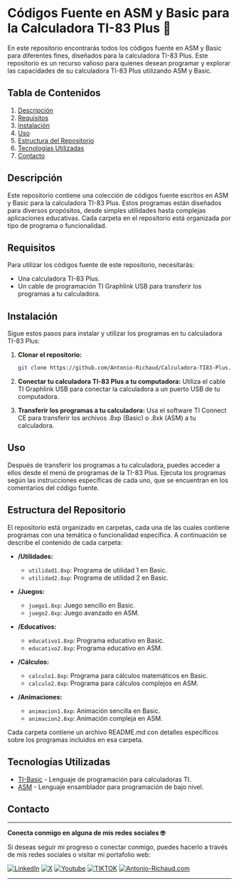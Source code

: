# Códigos Fuente en ASM y Basic para la Calculadora TI-83 Plus 👾

En este repositorio encontrarás todos los códigos fuente en ASM y Basic para diferentes fines, diseñados para la calculadora TI-83 Plus. Este repositorio es un recurso valioso para quienes desean programar y explorar las capacidades de su calculadora TI-83 Plus utilizando ASM y Basic.

## Tabla de Contenidos

1. [Descripción](#descripción)
2. [Requisitos](#requisitos)
3. [Instalación](#instalación)
4. [Uso](#uso)
5. [Estructura del Repositorio](#estructura-del-repositorio)
6. [Tecnologías Utilizadas](#tecnologías-utilizadas)
7. [Contacto](#contacto)

## Descripción

Este repositorio contiene una colección de códigos fuente escritos en ASM y Basic para la calculadora TI-83 Plus. Estos programas están diseñados para diversos propósitos, desde simples utilidades hasta complejas aplicaciones educativas. Cada carpeta en el repositorio está organizada por tipo de programa o funcionalidad.

## Requisitos

Para utilizar los códigos fuente de este repositorio, necesitarás:

- Una calculadora TI-83 Plus.
- Un cable de programación TI Graphlink USB para transferir los programas a tu calculadora.

## Instalación

Sigue estos pasos para instalar y utilizar los programas en tu calculadora TI-83 Plus:

1. **Clonar el repositorio:**
   ```bash
   git clone https://github.com/Antonio-Richaud/Calculadora-TI83-Plus.git
   ```

2. **Conectar tu calculadora TI-83 Plus a tu computadora:**
   Utiliza el cable TI Graphlink USB para conectar la calculadora a un puerto USB de tu computadora.

3. **Transferir los programas a tu calculadora:**
   Usa el software TI Connect CE para transferir los archivos .8xp (Basic) o .8xk (ASM) a tu calculadora.

## Uso

Después de transferir los programas a tu calculadora, puedes acceder a ellos desde el menú de programas de la TI-83 Plus. Ejecuta los programas según las instrucciones específicas de cada uno, que se encuentran en los comentarios del código fuente.

## Estructura del Repositorio

El repositorio está organizado en carpetas, cada una de las cuales contiene programas con una temática o funcionalidad específica. A continuación se describe el contenido de cada carpeta:

- **/Utilidades:**
  - `utilidad1.8xp`: Programa de utilidad 1 en Basic.
  - `utilidad2.8xp`: Programa de utilidad 2 en Basic.

- **/Juegos:**
  - `juego1.8xp`: Juego sencillo en Basic.
  - `juego2.8xp`: Juego avanzado en ASM.

- **/Educativos:**
  - `educativo1.8xp`: Programa educativo en Basic.
  - `educativo2.8xp`: Programa educativo en ASM.

- **/Cálculos:**
  - `calculo1.8xp`: Programa para cálculos matemáticos en Basic.
  - `calculo2.8xp`: Programa para cálculos complejos en ASM.

- **/Animaciones:**
  - `animacion1.8xp`: Animación sencilla en Basic.
  - `animacion2.8xp`: Animación compleja en ASM.

Cada carpeta contiene un archivo README.md con detalles específicos sobre los programas incluidos en esa carpeta.

## Tecnologías Utilizadas

- [TI-Basic](https://en.wikipedia.org/wiki/TI-BASIC) - Lenguaje de programación para calculadoras TI.
- [ASM](https://en.wikipedia.org/wiki/Assembly_language) - Lenguaje ensamblador para programación de bajo nivel.


## Contacto

---

**Conecta conmigo en alguna de mis redes sociales 🤓**

Si deseas seguir mi progreso o conectar conmigo, puedes hacerlo a través de mis redes sociales o visitar mi portafolio web:

[![LinkedIn](https://img.shields.io/badge/-LINKEDIN-0077B5?style=for-the-badge&logo=linkedin&logoColor=white)](https://www.linkedin.com/in/antonio-richaud/)
[![X](https://img.shields.io/badge/-(Twitter)-000000?style=for-the-badge&logo=X&logoColor=white)](https://twitter.com/Antonio_Richaud)
[![Youtube](https://img.shields.io/badge/-YOUTUBE-D14836?style=for-the-badge&logo=youtube&logoColor=white)](https://www.youtube.com/@AntonioRichaud/)
[![TIKTOK](https://img.shields.io/badge/-TIKTOK-000000?style=for-the-badge&logo=tiktok&logoColor=white)](https://www.tiktok.com/@antonio_richaud)
[![Antonio-Richaud.com](https://img.shields.io/badge/-ANTONIORICHAUD.COM-8E2DE2?style=for-the-badge&logo=react&logoColor=white)](https://antonio-richaud.com/)

---